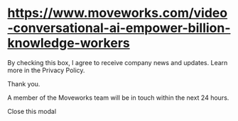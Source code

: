 # https://www.moveworks.com/video-conversational-ai-empower-billion-knowledge-workers

By checking this box, I agree to receive company news and updates. Learn more in the Privacy Policy.

Thank you.

A member of the Moveworks team will be in touch within the next 24 hours.



  Close this modal
  


